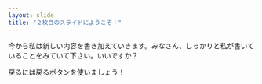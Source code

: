 ```yaml
---
layout: slide
title: "２枚目のスライドにようこそ！"
---
```

今から私は新しい内容を書き加えていきます。みなさん、しっかりと私が書いていることをみていて下さい。いいですか？

戻るには戻るボタンを使いましょう！